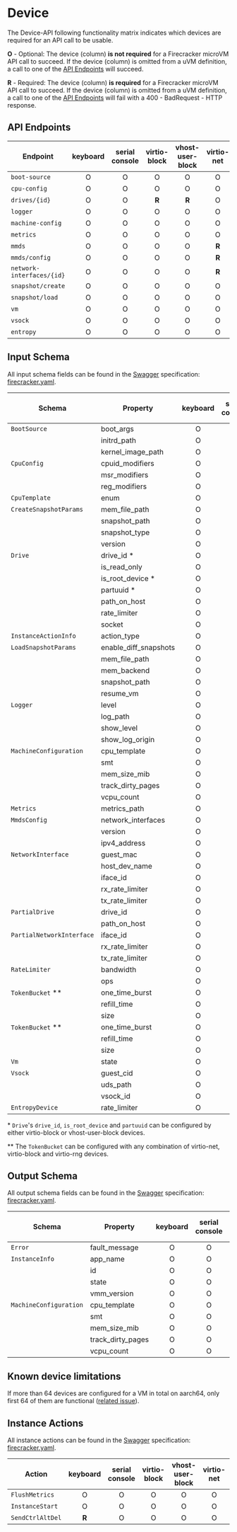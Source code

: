 # Device

The Device-API following functionality matrix indicates which devices are
required for an API call to be usable.

**O** - Optional: The device (column) **is not required** for a Firecracker
microVM API call to succeed. If the device (column) is omitted from a uVM
definition, a call to one of the [API Endpoints](#api-endpoints) will succeed.

**R** - Required: The device (column) **is required** for a Firecracker microVM
API call to succeed. If the device (column) is omitted from a uVM definition, a
call to one of the [API Endpoints](#api-endpoints) will fail with a 400 -
BadRequest - HTTP response.

## API Endpoints

| Endpoint                  | keyboard | serial console | virtio-block | vhost-user-block | virtio-net | virtio-vsock | virtio-rng |
| ------------------------- | :------: | :------------: | :----------: | :--------------: | :--------: | :----------: | :--------: |
| `boot-source`             |    O     |       O        |      O       |        O         |     O      |      O       |     O      |
| `cpu-config`              |    O     |       O        |      O       |        O         |     O      |      O       |     O      |
| `drives/{id}`             |    O     |       O        |    **R**     |      **R**       |     O      |      O       |     O      |
| `logger`                  |    O     |       O        |      O       |        O         |     O      |      O       |     O      |
| `machine-config`          |    O     |       O        |      O       |        O         |     O      |      O       |     O      |
| `metrics`                 |    O     |       O        |      O       |        O         |     O      |      O       |     O      |
| `mmds`                    |    O     |       O        |      O       |        O         |   **R**    |      O       |     O      |
| `mmds/config`             |    O     |       O        |      O       |        O         |   **R**    |      O       |     O      |
| `network-interfaces/{id}` |    O     |       O        |      O       |        O         |   **R**    |      O       |     O      |
| `snapshot/create`         |    O     |       O        |      O       |        O         |     O      |      O       |     O      |
| `snapshot/load`           |    O     |       O        |      O       |        O         |     O      |      O       |     O      |
| `vm`                      |    O     |       O        |      O       |        O         |     O      |      O       |     O      |
| `vsock`                   |    O     |       O        |      O       |        O         |     O      |      O       |     O      |
| `entropy`                 |    O     |       O        |      O       |        O         |     O      |      O       |   **R**    |

## Input Schema

All input schema fields can be found in the [Swagger](https://swagger.io)
specification:
[firecracker.yaml](./../src/firecracker/swagger/firecracker.yaml).

| Schema                    | Property              | keyboard | serial console | virtio-block | vhost-user-block | virtio-net | virtio-vsock | virtio-rng |
| ------------------------- | --------------------- | :------: | :------------: | :----------: | :--------------: | :--------: | :----------: | :--------: |
| `BootSource`              | boot_args             |    O     |       O        |      O       |        O         |     O      |      O       |     O      |
|                           | initrd_path           |    O     |       O        |      O       |        O         |     O      |      O       |     O      |
|                           | kernel_image_path     |    O     |       O        |      O       |        O         |     O      |      O       |     O      |
| `CpuConfig`               | cpuid_modifiers       |    O     |       O        |      O       |        O         |     O      |      O       |     O      |
|                           | msr_modifiers         |    O     |       O        |      O       |        O         |     O      |      O       |     O      |
|                           | reg_modifiers         |    O     |       O        |      O       |        O         |     O      |      O       |     O      |
| `CpuTemplate`             | enum                  |    O     |       O        |      O       |        O         |     O      |      O       |     O      |
| `CreateSnapshotParams`    | mem_file_path         |    O     |       O        |      O       |        O         |     O      |      O       |     O      |
|                           | snapshot_path         |    O     |       O        |      O       |        O         |     O      |      O       |     O      |
|                           | snapshot_type         |    O     |       O        |      O       |        O         |     O      |      O       |     O      |
|                           | version               |    O     |       O        |      O       |        O         |     O      |      O       |     O      |
| `Drive`                   | drive_id \*           |    O     |       O        |    **R**     |      **R**       |     O      |      O       |     O      |
|                           | is_read_only          |    O     |       O        |    **R**     |        O         |     O      |      O       |     O      |
|                           | is_root_device \*     |    O     |       O        |    **R**     |      **R**       |     O      |      O       |     O      |
|                           | partuuid \*           |    O     |       O        |    **R**     |      **R**       |     O      |      O       |     O      |
|                           | path_on_host          |    O     |       O        |    **R**     |        O         |     O      |      O       |     O      |
|                           | rate_limiter          |    O     |       O        |    **R**     |        O         |     O      |      O       |     O      |
|                           | socket                |    O     |       O        |      O       |      **R**       |     O      |      O       |     O      |
| `InstanceActionInfo`      | action_type           |    O     |       O        |      O       |        O         |     O      |      O       |     O      |
| `LoadSnapshotParams`      | enable_diff_snapshots |    O     |       O        |      O       |        O         |     O      |      O       |     O      |
|                           | mem_file_path         |    O     |       O        |      O       |        O         |     O      |      O       |     O      |
|                           | mem_backend           |    O     |       O        |      O       |        O         |     O      |      O       |     O      |
|                           | snapshot_path         |    O     |       O        |      O       |        O         |     O      |      O       |     O      |
|                           | resume_vm             |    O     |       O        |      O       |        O         |     O      |      O       |     O      |
| `Logger`                  | level                 |    O     |       O        |      O       |        O         |     O      |      O       |     O      |
|                           | log_path              |    O     |       O        |      O       |        O         |     O      |      O       |     O      |
|                           | show_level            |    O     |       O        |      O       |        O         |     O      |      O       |     O      |
|                           | show_log_origin       |    O     |       O        |      O       |        O         |     O      |      O       |     O      |
| `MachineConfiguration`    | cpu_template          |    O     |       O        |      O       |        O         |     O      |      O       |     O      |
|                           | smt                   |    O     |       O        |      O       |        O         |     O      |      O       |     O      |
|                           | mem_size_mib          |    O     |       O        |      O       |        O         |     O      |      O       |     O      |
|                           | track_dirty_pages     |    O     |       O        |      O       |        O         |     O      |      O       |     O      |
|                           | vcpu_count            |    O     |       O        |      O       |        O         |     O      |      O       |     O      |
| `Metrics`                 | metrics_path          |    O     |       O        |      O       |        O         |     O      |      O       |     O      |
| `MmdsConfig`              | network_interfaces    |    O     |       O        |      O       |        O         |   **R**    |      O       |     O      |
|                           | version               |    O     |       O        |      O       |        O         |   **R**    |      O       |     O      |
|                           | ipv4_address          |    O     |       O        |      O       |        O         |   **R**    |      O       |     O      |
| `NetworkInterface`        | guest_mac             |    O     |       O        |      O       |        O         |   **R**    |      O       |     O      |
|                           | host_dev_name         |    O     |       O        |      O       |        O         |   **R**    |      O       |     O      |
|                           | iface_id              |    O     |       O        |      O       |        O         |   **R**    |      O       |     O      |
|                           | rx_rate_limiter       |    O     |       O        |      O       |        O         |   **R**    |      O       |     O      |
|                           | tx_rate_limiter       |    O     |       O        |      O       |        O         |   **R**    |      O       |     O      |
| `PartialDrive`            | drive_id              |    O     |       O        |    **R**     |        O         |     O      |      O       |     O      |
|                           | path_on_host          |    O     |       O        |    **R**     |        O         |     O      |      O       |     O      |
| `PartialNetworkInterface` | iface_id              |    O     |       O        |      O       |        O         |   **R**    |      O       |     O      |
|                           | rx_rate_limiter       |    O     |       O        |      O       |        O         |   **R**    |      O       |     O      |
|                           | tx_rate_limiter       |    O     |       O        |      O       |        O         |   **R**    |      O       |     O      |
| `RateLimiter`             | bandwidth             |    O     |       O        |      O       |        O         |   **R**    |      O       |     O      |
|                           | ops                   |    O     |       O        |    **R**     |        O         |     O      |      O       |     O      |
| `TokenBucket` \*\*        | one_time_burst        |    O     |       O        |    **R**     |        O         |     O      |      O       |     O      |
|                           | refill_time           |    O     |       O        |    **R**     |        O         |     O      |      O       |     O      |
|                           | size                  |    O     |       O        |    **R**     |        O         |     O      |      O       |     O      |
| `TokenBucket` \*\*        | one_time_burst        |    O     |       O        |      O       |        O         |   **R**    |      O       |     O      |
|                           | refill_time           |    O     |       O        |      O       |        O         |   **R**    |      O       |     O      |
|                           | size                  |    O     |       O        |      O       |        O         |   **R**    |      O       |     O      |
| `Vm`                      | state                 |    O     |       O        |      O       |        O         |     O      |      O       |     O      |
| `Vsock`                   | guest_cid             |    O     |       O        |      O       |        O         |     O      |    **R**     |     O      |
|                           | uds_path              |    O     |       O        |      O       |        O         |     O      |    **R**     |     O      |
|                           | vsock_id              |    O     |       O        |      O       |        O         |     O      |    **R**     |     O      |
| `EntropyDevice`           | rate_limiter          |    O     |       O        |      O       |        O         |     O      |      O       |   **R**    |

\* `Drive`'s `drive_id`, `is_root_device` and `partuuid` can be configured by
either virtio-block or vhost-user-block devices.

\*\* The `TokenBucket` can be configured with any combination of virtio-net,
virtio-block and virtio-rng devices.

## Output Schema

All output schema fields can be found in the [Swagger](https://swagger.io)
specification:
[firecracker.yaml](./../src/firecracker/swagger/firecracker.yaml).

| Schema                 | Property          | keyboard | serial console | virtio-block | vhost-user-block | virtio-net | virtio-vsock |
| ---------------------- | ----------------- | :------: | :------------: | :----------: | :--------------: | :--------: | :----------: |
| `Error`                | fault_message     |    O     |       O        |      O       |        O         |     O      |      O       |
| `InstanceInfo`         | app_name          |    O     |       O        |      O       |        O         |     O      |      O       |
|                        | id                |    O     |       O        |      O       |        O         |     O      |      O       |
|                        | state             |    O     |       O        |      O       |        O         |     O      |      O       |
|                        | vmm_version       |    O     |       O        |      O       |        O         |     O      |      O       |
| `MachineConfiguration` | cpu_template      |    O     |       O        |      O       |        O         |     O      |      O       |
|                        | smt               |    O     |       O        |      O       |        O         |     O      |      O       |
|                        | mem_size_mib      |    O     |       O        |      O       |        O         |     O      |      O       |
|                        | track_dirty_pages |    O     |       O        |      O       |        O         |     O      |      O       |
|                        | vcpu_count        |    O     |       O        |      O       |        O         |     O      |      O       |

## Known device limitations

If more than 64 devices are configured for a VM in total on aarch64, only first
64 of them are functional
([related issue](https://github.com/firecracker-microvm/firecracker/issues/4207)).

## Instance Actions

All instance actions can be found in the [Swagger](https://swagger.io)
specification:
[firecracker.yaml](./../src/firecracker/swagger/firecracker.yaml).

| Action           | keyboard | serial console | virtio-block | vhost-user-block | virtio-net | virtio-vsock |
| ---------------- | :------: | :------------: | :----------: | :--------------: | :--------: | :----------: |
| `FlushMetrics`   |    O     |       O        |      O       |        O         |     O      |      O       |
| `InstanceStart`  |    O     |       O        |      O       |        O         |     O      |      O       |
| `SendCtrlAltDel` |  **R**   |       O        |      O       |        O         |     O      |      O       |
